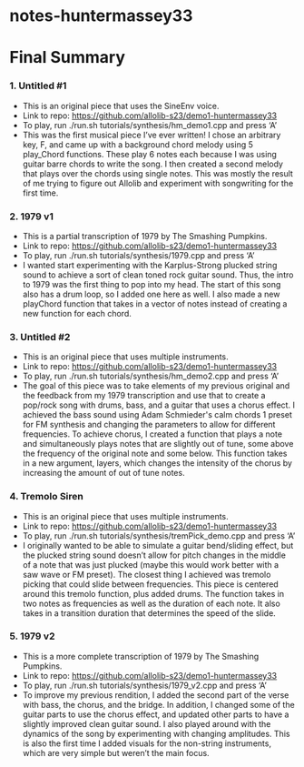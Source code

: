 # notes-huntermassey33

# Final Summary
### 1. Untitled #1
*	This is an original piece that uses the SineEnv voice.
*	Link to repo: https://github.com/allolib-s23/demo1-huntermassey33
*	To play, run ./run.sh tutorials/synthesis/hm_demo1.cpp and press ‘A’
*	This was the first musical piece I’ve ever written! I chose an arbitrary key, F, and came up with a background chord melody using 5 play_Chord functions. These play 6 notes each because I was using guitar barre chords to write the song. I then created a second melody that plays over the chords using single notes. This was mostly the result of me trying to figure out Allolib and experiment with songwriting for the first time.
### 2. 1979 v1
*	This is a partial transcription of 1979 by The Smashing Pumpkins.
*	Link to repo: https://github.com/allolib-s23/demo1-huntermassey33
*	To play, run ./run.sh tutorials/synthesis/1979.cpp and press ‘A’
*	I wanted start experimenting with the Karplus-Strong plucked string sound to achieve a sort of clean toned rock guitar sound. Thus, the intro to 1979 was the first thing to pop into my head. The start of this song also has a drum loop, so I added one here as well. I also made a new playChord function that takes in a vector of notes instead of creating a new function for each chord.
### 3. Untitled #2
*	This is an original piece that uses multiple instruments.
*	Link to repo: https://github.com/allolib-s23/demo1-huntermassey33
*	To play, run ./run.sh tutorials/synthesis/hm_demo2.cpp and press ‘A’
*	The goal of this piece was to take elements of my previous original and the feedback from my 1979 transcription and use that to create a pop/rock song with drums, bass, and a guitar that uses a chorus effect. I achieved the bass sound using Adam Schmieder's calm chords 1 preset for FM synthesis and changing the parameters to allow for different frequencies. To achieve chorus, I created a function that plays a note and simultaneously plays notes that are slightly out of tune, some above the frequency of the original note and some below. This function takes in a new argument, layers, which changes the intensity of the chorus by increasing the amount of out of tune notes.
### 4. Tremolo Siren
*	This is an original piece that uses multiple instruments.
*	Link to repo: https://github.com/allolib-s23/demo1-huntermassey33
*	To play, run ./run.sh tutorials/synthesis/tremPick_demo.cpp and press ‘A’
*	I originally wanted to be able to simulate a guitar bend/sliding effect, but the plucked string sound doesn’t allow for pitch changes in the middle of a note that was just plucked (maybe this would work better with a saw wave or FM preset). The closest thing I achieved was tremolo picking that could slide between frequencies. This piece is centered around this tremolo function, plus added drums. The function takes in two notes as frequencies as well as the duration of each note. It also takes in a transition duration that determines the speed of the slide.
### 5. 1979 v2
*	This is a more complete transcription of 1979 by The Smashing Pumpkins.
*	Link to repo: https://github.com/allolib-s23/demo1-huntermassey33
*	To play, run ./run.sh tutorials/synthesis/1979_v2.cpp and press ‘A’
*	To improve my previous rendition, I added the second part of the verse with bass, the chorus, and the bridge. In addition, I changed some of the guitar parts to use the chorus effect, and updated other parts to have a slightly improved clean guitar sound. I also played around with the dynamics of the song by experimenting with changing amplitudes. This is also the first time I added visuals for the non-string instruments, which are very simple but weren’t the main focus.		
